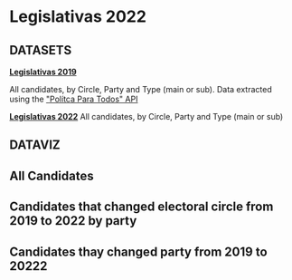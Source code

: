 # Legislativas 2022

## DATASETS

[**Legislativas 2019**](https://github.com/JorgeMiguelGomes/Legislativas2022/blob/main/DATA/Legislativas2019_Portugal_Candidatos_Final.csv)

All candidates, by Circle, Party and Type (main or sub). Data extracted using the ["Polítca Para Todos" API](https://portuguese-politics.herokuapp.com/docs#/)

[**Legislativas 2022**](https://github.com/JorgeMiguelGomes/Legislativas2022/blob/main/DATA/Legislativas2019_Portugal_Candidatos_Final.csv)
All candidates, by Circle, Party and Type (main or sub)

## DATAVIZ



## All Candidates

<div class="flourish-embed flourish-hierarchy" data-src="visualisation/8404637"><script src="https://public.flourish.studio/resources/embed.js"></script></div>


 

## Candidates that changed electoral circle from 2019 to 2022 by party 

<div class="flourish-embed flourish-sankey" data-src="visualisation/8403515"><script src="https://public.flourish.studio/resources/embed.js"></script></div>

## Candidates thay changed party from 2019 to 20222 

<div class="flourish-embed flourish-sankey" data-src="visualisation/8405052"><script src="https://public.flourish.studio/resources/embed.js"></script></div>
